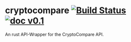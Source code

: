 # cryptocompare [![Build Status](https://api.travis-ci.org/hekrause/cryptocompare.svg?branch=master)](https://travis-ci.org/hekrause/cryptocompare.svg)[![doc v0.1](https://img.shields.io/badge/doc-v0.1-ff9900.svg)](http://www.ted.com/talks/simon_sinek_how_great_leaders_inspire_action)
An rust API-Wrapper for the CryptoCompare API.
